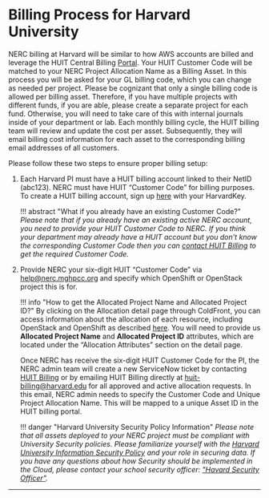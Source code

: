 # Billing Process for Harvard University

NERC billing at Harvard will be similar to how AWS accounts are billed and leverage
the HUIT Central Billing [Portal](https://billing.huit.harvard.edu/). Your HUIT
Customer Code will be matched to your NERC Project Allocation Name as a Billing
Asset. In this process you will be asked for your GL billing code, which you can
change as needed per project. Please be cognizant that only a single billing code
is allowed per billing asset. Therefore, if you have multiple projects with different
funds, if you are able, please create a separate project for each fund. Otherwise,
you will need to take care of this with internal journals inside of your department
or lab. Each monthly billing cycle, the HUIT billing team will review and update
the cost per asset. Subsequently, they will email billing cost information for
each asset to the corresponding billing email addresses of all customers.

Please follow these two steps to ensure proper billing setup:

1. Each Harvard PI must have a HUIT billing account linked to their NetID (abc123).
NERC must have HUIT “Customer Code” for billing purposes. To create a HUIT billing
account, sign up [here](https://billing.huit.harvard.edu/portal/allusers/newcustomer)
with your HarvardKey.

    !!! abstract "What if you already have an existing Customer Code?"
        *Please note that if you already have an existing active NERC account, you
        need to provide your HUIT Customer Code to NERC. If you think your department
        may already have a HUIT account but you don’t know the corresponding Customer
        Code then you can [contact HUIT Billing](https://billing.huit.harvard.edu/portal/allusers/contactus)
        to get the required Customer Code.*

2. Provide NERC your six-digit HUIT “Customer Code” via
[help@nerc.mghpcc.org](mailto:help@nerc.mghpcc.org?subject=NERC%20HUIT%20Customer%20Code%Details)
and specify which OpenShift or OpenStack project this is for.

    !!! info "How to get the Allocated Project Name and Allocated Project ID?"
        By clicking on the Allocation detail page through ColdFront, you can access
        information about the allocation of each resource, including OpenStack and
        OpenShift as described [here](../get-an-allocation.md#general-user-view).
        You will need to provide us **Allocated Project Name** and **Allocated Project
        ID** attributes, which are located under the “Allocation Attributes”
        section on the detail page.

    Once NERC has receive the six-digit HUIT Customer Code for the PI, the NERC
    admin team will create a new ServiceNow ticket by contacting
    [HUIT Billing](https://billing.huit.harvard.edu/portal/allusers/contactus)
    or by emailing HUIT Billing directly at
    [huit-billing@harvard.edu](mailto:huit-billing@harvard.edu?subject=HUIT%20Customer%20Code%For%20NERC)
    for all approved and active allocation requests. In this email, NERC admin
    needs to specify the Customer Code and Unique Project Allocation Name. This
    will be mapped to a unique Asset ID in the HUIT billing portal.

    !!! danger "Harvard University Security Policy Information"
        *Please note that all assets deployed to your NERC project must be compliant
        with University Security policies. Please familiarize yourself with the
        [Harvard University Information Security Policy](https://policy.security.harvard.edu/)
        and your role in securing data. If you have any questions about how Security
        should be implemented in the Cloud, please contact your school security
        officer: ["Havard Security Officer"](https://security.harvard.edu/).*

---

